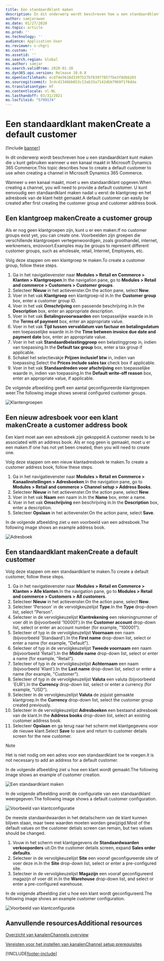 ```yaml
---
title: Een standaardklant maken
description: In dit onderwerp wordt beschreven hoe u een standaardklant kunt maken die u kunt gebruiken wanneer u een kanaal maakt in Microsoft Dynamics 365 Commerce.
author: samjarawan
ms.date: 01/27/2020
ms.topic: article
ms.prod: ''
ms.technology: ''
audience: Application User
ms.reviewer: v-chgri
ms.custom: ''
ms.assetid: ''
ms.search.region: Global
ms.author: samjar
ms.search.validFrom: 2020-01-20
ms.dyn365.ops.version: Release 10.0.8
ms.openlocfilehash: ecdf4e5618d3397527bf83977857fbe3f8dbb265
ms.sourcegitcommit: 3cdc42346bb653c13ab33a7142dbb7969f1f6dda
ms.translationtype: HT
ms.contentlocale: nl-NL
ms.lasthandoff: 03/31/2021
ms.locfileid: "5799174"
---
```

# <a name="create-a-default-customer"></a><span data-ttu-id="886eb-103">Een standaardklant maken</span><span class="sxs-lookup"><span data-stu-id="886eb-103">Create a default customer</span></span>

[!include [banner](includes/banner.md)]

<span data-ttu-id="886eb-104">In dit onderwerp wordt beschreven hoe u een standaardklant kunt maken die u kunt gebruiken wanneer u een kanaal maakt in Microsoft Dynamics 365 Commerce.</span><span class="sxs-lookup"><span data-stu-id="886eb-104">This topic describes how to create a default customer to use when creating a channel in Microsoft Dynamics 365 Commerce.</span></span>

<span data-ttu-id="886eb-105">Wanneer u een kanaal maakt, moet u een standaardklant opgeven.</span><span class="sxs-lookup"><span data-stu-id="886eb-105">When creating a channel, you will need to provide a default customer.</span></span> <span data-ttu-id="886eb-106">U kunt eenvoudig een standaardklant maken nadat u eerst de klantgroep en het adresboek van de klant hebt gemaakt.</span><span class="sxs-lookup"><span data-stu-id="886eb-106">A default customer can easily be created after first creating the customer group and customer address book.</span></span>

## <a name="create-a-customer-group"></a><span data-ttu-id="886eb-107">Een klantgroep maken</span><span class="sxs-lookup"><span data-stu-id="886eb-107">Create a customer group</span></span>

<span data-ttu-id="886eb-108">Als er nog geen klantgroepen zijn, kunt u er een maken.</span><span class="sxs-lookup"><span data-stu-id="886eb-108">If no customer groups exist yet, you can create one.</span></span> <span data-ttu-id="886eb-109">Voorbeelden zijn groepen die verschillende klantgroepen vertegenwoordigen, zoals groothandel, internet, werknemers, enzovoort.</span><span class="sxs-lookup"><span data-stu-id="886eb-109">Examples may be groups to represent different customer groups, such as wholesale, retail, Internet, Employees, etc.</span></span>

<span data-ttu-id="886eb-110">Volg deze stappen om een klantgroep te maken.</span><span class="sxs-lookup"><span data-stu-id="886eb-110">To create a customer group, follow these steps.</span></span>

1. <span data-ttu-id="886eb-111">Ga in het navigatievenster naar **Modules \> Retail en Commerce \> Klanten \> Klantgroepen**.</span><span class="sxs-lookup"><span data-stu-id="886eb-111">In the navigation pane, go to **Modules \> Retail and commerce \> Customers \> Customer groups**.</span></span>
1. <span data-ttu-id="886eb-112">Selecteer **Nieuw** in het actievenster.</span><span class="sxs-lookup"><span data-stu-id="886eb-112">On the action pane, select **New**.</span></span>
1. <span data-ttu-id="886eb-113">Voer in het vak **Klantgroep** een klantgroep-id in.</span><span class="sxs-lookup"><span data-stu-id="886eb-113">In the **Customer group** box, enter a customer group ID.</span></span>
1. <span data-ttu-id="886eb-114">Voer in het vak **Omschrijving** een passende beschrijving in.</span><span class="sxs-lookup"><span data-stu-id="886eb-114">In the **Description** box, enter an appropriate description.</span></span>
1. <span data-ttu-id="886eb-115">Voer in het vak **Betalingsvoorwaarden** een toepasselijke waarde in.</span><span class="sxs-lookup"><span data-stu-id="886eb-115">In the **Terms of payment** box, enter an appropriate value.</span></span>
1. <span data-ttu-id="886eb-116">Voer in het vak **Tijd tussen vervaldatum van factuur en betalingsdatum** een toepasselijke waarde in.</span><span class="sxs-lookup"><span data-stu-id="886eb-116">In the **Time between invoice due date and payment date** box, enter an appropriate value.</span></span>
1. <span data-ttu-id="886eb-117">Voer in het vak **Standaardbelastinggroep** een belastinggroep in, indien van toepassing.</span><span class="sxs-lookup"><span data-stu-id="886eb-117">In the **Default tax group** box, enter a tax group if applicable.</span></span>
1. <span data-ttu-id="886eb-118">Schakel het selectievakje **Prijzen inclusief btw** in, indien van toepassing.</span><span class="sxs-lookup"><span data-stu-id="886eb-118">Select the **Prices include sales tax** check box if applicable.</span></span>
1. <span data-ttu-id="886eb-119">Voer in het vak **Standaardreden voor afschrijving** een toepasselijke waarde in, indien van toepassing.</span><span class="sxs-lookup"><span data-stu-id="886eb-119">In the **Default write-off reason** box, enter an appropriate value, if applicable.</span></span>

<span data-ttu-id="886eb-120">De volgende afbeelding geeft een aantal geconfigureerde klantgroepen weer.</span><span class="sxs-lookup"><span data-stu-id="886eb-120">The following image shows several configured customer groups.</span></span>

![Klantengroepen](media/customer-groups.png)

## <a name="create-a-customer-address-book"></a><span data-ttu-id="886eb-122">Een nieuw adresboek voor een klant maken</span><span class="sxs-lookup"><span data-stu-id="886eb-122">Create a customer address book</span></span>

<span data-ttu-id="886eb-123">Een klant moet aan een adresboek zijn gekoppeld.</span><span class="sxs-lookup"><span data-stu-id="886eb-123">A customer needs to be associated with an address book.</span></span> <span data-ttu-id="886eb-124">Als er nog geen is gemaakt, moet u er een maken.</span><span class="sxs-lookup"><span data-stu-id="886eb-124">If one has not yet been created, then you will need to create one.</span></span>

<span data-ttu-id="886eb-125">Volg deze stappen om een nieuw klantadresboek te maken.</span><span class="sxs-lookup"><span data-stu-id="886eb-125">To create a customer address book, follow these steps.</span></span>

1. <span data-ttu-id="886eb-126">Ga in het navigatievenster naar **Modules \> Retail en Commerce \> Kanaalinstellingen \> Adresboeken**.</span><span class="sxs-lookup"><span data-stu-id="886eb-126">In the navigation pane, go to **Modules \> Retail and commerce \> Channel setup \> Address Books**.</span></span>
1. <span data-ttu-id="886eb-127">Selecteer **Nieuw** in het actievenster.</span><span class="sxs-lookup"><span data-stu-id="886eb-127">On the action pane, select **New**.</span></span>
1. <span data-ttu-id="886eb-128">Voer in het vak **Naam** een naam in.</span><span class="sxs-lookup"><span data-stu-id="886eb-128">In the **Name** box, enter a name.</span></span>
1. <span data-ttu-id="886eb-129">Voer in het vak **Omschrijving** een beschrijving in.</span><span class="sxs-lookup"><span data-stu-id="886eb-129">In the **Description** box, enter a description.</span></span>
1. <span data-ttu-id="886eb-130">Selecteer **Opslaan** in het actievenster.</span><span class="sxs-lookup"><span data-stu-id="886eb-130">On the action pane, select **Save**.</span></span>

<span data-ttu-id="886eb-131">In de volgende afbeelding ziet u een voorbeeld van een adresboek.</span><span class="sxs-lookup"><span data-stu-id="886eb-131">The following image shows an example address book.</span></span>

![Adresboek](media/address-book.png)

## <a name="create-a-default-customer"></a><span data-ttu-id="886eb-133">Een standaardklant maken</span><span class="sxs-lookup"><span data-stu-id="886eb-133">Create a default customer</span></span>

<span data-ttu-id="886eb-134">Volg deze stappen om een standaardklant te maken.</span><span class="sxs-lookup"><span data-stu-id="886eb-134">To create a default customer, follow these steps.</span></span>

1. <span data-ttu-id="886eb-135">Ga in het navigatievenster naar **Modules \> Retail en Commerce \> Klanten \> Alle klanten**.</span><span class="sxs-lookup"><span data-stu-id="886eb-135">In the navigation pane, go to **Modules \> Retail and commerce \> Customers \> All customers**.</span></span>
1. <span data-ttu-id="886eb-136">Selecteer **Nieuw** in het actievenster.</span><span class="sxs-lookup"><span data-stu-id="886eb-136">On the action pane, select **New**.</span></span>
1. <span data-ttu-id="886eb-137">Selecteer 'Persoon' in de vervolgkeuzelijst **Type**.</span><span class="sxs-lookup"><span data-stu-id="886eb-137">In the **Type** drop-down list, select "Person".</span></span>
1. <span data-ttu-id="886eb-138">Selecteer in de vervolgkeuzelijst **Klantrekening** een rekeningnummer of voer dit in (bijvoorbeeld '100001').</span><span class="sxs-lookup"><span data-stu-id="886eb-138">In the **Customer account** drop-down list, select or enter an account number (for example, "100001").</span></span>
1. <span data-ttu-id="886eb-139">Selecteer of typ in de vervolgkeuzelijst **Voornaam** een naam (bijvoorbeeld 'Standaard').</span><span class="sxs-lookup"><span data-stu-id="886eb-139">In the **First name** drop-down list, select or enter a name (for example, "Default").</span></span>
1. <span data-ttu-id="886eb-140">Selecteer of typ in de vervolgkeuzelijst **Tweede voornaam** een naam (bijvoorbeeld 'Retail').</span><span class="sxs-lookup"><span data-stu-id="886eb-140">In the **Middle name** drop-down list, select or enter a name (for example, "Retail").</span></span>
1. <span data-ttu-id="886eb-141">Selecteer of typ in de vervolgkeuzelijst **Achternaam** een naam (bijvoorbeeld 'Klant').</span><span class="sxs-lookup"><span data-stu-id="886eb-141">In the **Last name** drop-down list, select or enter a name (for example, "Customer").</span></span>
1. <span data-ttu-id="886eb-142">Selecteer of typ in de vervolgkeuzelijst **Valuta** een valuta (bijvoorbeeld 'EUR').</span><span class="sxs-lookup"><span data-stu-id="886eb-142">In the **Currency** drop-down list, select or enter a currency (for example, "USD").</span></span>
1. <span data-ttu-id="886eb-143">Selecteer in de vervolgkeuzelijst **Valuta** de zojuist gemaakte klantgroep.</span><span class="sxs-lookup"><span data-stu-id="886eb-143">In the **Currency** drop-down list, select the customer group created previously.</span></span>
1. <span data-ttu-id="886eb-144">Selecteer in de vervolgkeuzelijst **Adresboeken** een bestaand adresboek van de klant.</span><span class="sxs-lookup"><span data-stu-id="886eb-144">In the **Address books**  drop-down list, select an existing customer address book.</span></span>
1. <span data-ttu-id="886eb-145">Selecteer **Opslaan** en ga terug naar het scherm met klantgegevens voor de nieuwe klant.</span><span class="sxs-lookup"><span data-stu-id="886eb-145">Select **Save** to save and return to customer details screen for the new customer.</span></span>

> [!NOTE]
> <span data-ttu-id="886eb-146">Het is niet nodig om een adres voor een standaardklant toe te voegen.</span><span class="sxs-lookup"><span data-stu-id="886eb-146">It is not necessary to add an address for a default customer.</span></span>

<span data-ttu-id="886eb-147">In de volgende afbeelding ziet u hoe een klant wordt gemaakt.</span><span class="sxs-lookup"><span data-stu-id="886eb-147">The following image shows an example of customer creation.</span></span>

![Een standaardklant maken](media/default-customer-creation.png)

<span data-ttu-id="886eb-149">In de volgende afbeelding wordt de configuratie van een standaardklant weergegeven.</span><span class="sxs-lookup"><span data-stu-id="886eb-149">The following image shows a default customer configuration.</span></span>

![Voorbeeld van klantconfiguratie](media/default-customer-configuration1.png)

<span data-ttu-id="886eb-151">De meeste standaardwaarden in het detailscherm van de klant kunnen blijven staan, maar twee waarden moeten worden gewijzigd.</span><span class="sxs-lookup"><span data-stu-id="886eb-151">Most of the default values on the customer detials screen can remain, but two values should be changed.</span></span>

1. <span data-ttu-id="886eb-152">Vouw in het scherm met klantgegevens de **Standaardwaarden verkooporders** uit.</span><span class="sxs-lookup"><span data-stu-id="886eb-152">On the customer details screen, expand **Sales order defaults**.</span></span>
1. <span data-ttu-id="886eb-153">Selecteer in de vervolgkeuzelijst **Site** een vooraf geconfigureerde site of voer deze in.</span><span class="sxs-lookup"><span data-stu-id="886eb-153">In the **Site** drop-down list, select or enter a pre-configured site.</span></span>
1. <span data-ttu-id="886eb-154">Selecteer in de vervolgkeuzelijst **Magazijn** een vooraf geconfigureerd magazijn of voer dit in.</span><span class="sxs-lookup"><span data-stu-id="886eb-154">In the **Warehouse** drop-down list, and select or enter a pre-configured warehouse.</span></span>

<span data-ttu-id="886eb-155">In de volgende afbeelding ziet u hoe een klant wordt geconfigureerd.</span><span class="sxs-lookup"><span data-stu-id="886eb-155">The following image shows an example customer configuration.</span></span>

![Voorbeeld van klantconfiguratie](media/default-customer-configuration2.png)

## <a name="additional-resources"></a><span data-ttu-id="886eb-157">Aanvullende resources</span><span class="sxs-lookup"><span data-stu-id="886eb-157">Additional resources</span></span>

[<span data-ttu-id="886eb-158">Overzicht van kanalen</span><span class="sxs-lookup"><span data-stu-id="886eb-158">Channels overview</span></span>](channels-overview.md)

[<span data-ttu-id="886eb-159">Vereisten voor het instellen van kanalen</span><span class="sxs-lookup"><span data-stu-id="886eb-159">Channel setup prerequisites</span></span>](channels-prerequisites.md)


[!INCLUDE[footer-include](../includes/footer-banner.md)]
